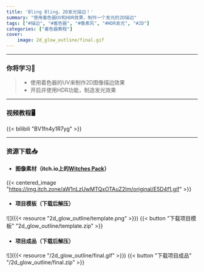 ```yaml
---
title: 'Bling Bling，2D发光描边！'
summary: "使用着色器UV和HDR效果，制作一个发光的2D描边"
tags: ["#描边", "#着色器", "#像素风", "#HDR发光", "#2D"]
categories: ["着色器教程"]
cover:
    image: 2d_glow_outline/final.gif
---
```


---
### 你将学习📖
>- 使用着色器的UV来制作2D图像描边效果
>- 开启并使用HDR功能，制造发光效果

---

### 视频教程🖥️
{{< bilibili "BV1fn4y1R7yg" >}}

---

### 资源下载📥
- #### 图像素材（itch.io上的[Witches Pack](https://9e0.itch.io/witches-pack)）
{{< centered_image "https://img.itch.zone/aW1nLzUwMTQxOTAuZ2lm/original/E5D4f1.gif" >}}

- #### 项目模板（下载后解压）
![]({{< resource "2d_glow_outline/template.png" >}})
{{< button "下载项目模板" "2d_glow_outline/template.zip" >}}

- #### 项目成品（下载后解压）
![]({{< resource "/2d_glow_outline/final.gif" >}})
{{< button "下载项目成品" "/2d_glow_outline/final.zip" >}}


